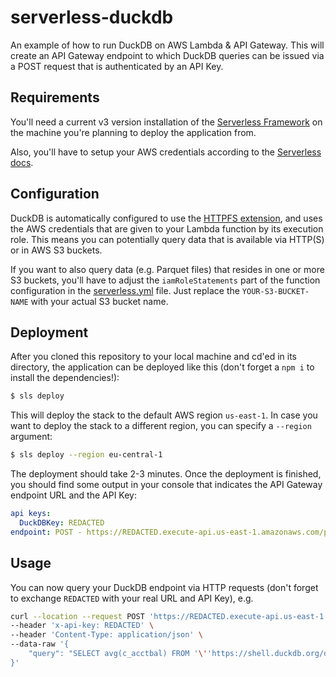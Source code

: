 # serverless-duckdb
An example of how to run DuckDB on AWS Lambda & API Gateway. This will create an API Gateway endpoint to which DuckDB queries can be issued via a POST request that is authenticated by an API Key.

## Requirements
You'll need a current v3 version installation of the [Serverless Framework](https://serverless.com) on the machine you're planning to deploy the application from.

Also, you'll have to setup your AWS credentials according to the [Serverless docs](https://www.serverless.com/framework/docs/providers/aws/guide/credentials/).

## Configuration
DuckDB is automatically configured to use the [HTTPFS extension](https://duckdb.org/docs/extensions/httpfs), and uses the AWS credentials that are given to your Lambda function by its execution role. This means you can potentially query data that is available via HTTP(S) or in AWS S3 buckets.

If you want to also query data (e.g. Parquet files) that resides in one or more S3 buckets, you'll have to adjust the `iamRoleStatements` part of the function configuration in the [serverless.yml](serverless.yml#L45) file. Just replace the `YOUR-S3-BUCKET-NAME` with your actual S3 bucket name.

## Deployment
After you cloned this repository to your local machine and cd'ed in its directory, the application can be deployed like this (don't forget a `npm i` to install the dependencies!):

```bash
$ sls deploy
```

This will deploy the stack to the default AWS region `us-east-1`. In case you want to deploy the stack to a different region, you can specify a `--region` argument:

```bash
$ sls deploy --region eu-central-1
```

The deployment should take 2-3 minutes. Once the deployment is finished, you should find some output in your console that indicates the API Gateway endpoint URL and the API Key:

```yaml
api keys:
  DuckDBKey: REDACTED
endpoint: POST - https://REDACTED.execute-api.us-east-1.amazonaws.com/prd/v1/query
```

## Usage
You can now query your DuckDB endpoint via HTTP requests (don't forget to exchange `REDACTED` with your real URL and API Key), e.g.

```bash
curl --location --request POST 'https://REDACTED.execute-api.us-east-1.amazonaws.com/prd/v1/query' \
--header 'x-api-key: REDACTED' \
--header 'Content-Type: application/json' \
--data-raw '{
    "query": "SELECT avg(c_acctbal) FROM '\''https://shell.duckdb.org/data/tpch/0_01/parquet/customer.parquet'\'';"
}'
```
